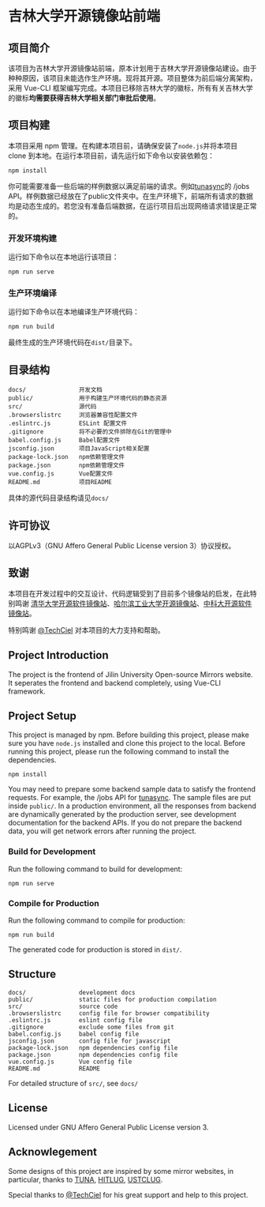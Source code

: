 # 吉林大学开源镜像站前端

## 项目简介

该项目为吉林大学开源镜像站前端，原本计划用于吉林大学开源镜像站建设。由于种种原因，该项目未能选作生产环境。现将其开源。项目整体为前后端分离架构，采用 Vue-CLI 框架编写完成。本项目已移除吉林大学的徽标，所有有关吉林大学的徽标**均需要获得吉林大学相关部门审批后使用**。

## 项目构建

本项目采用 npm 管理。在构建本项目前，请确保安装了`node.js`并将本项目 clone 到本地。在运行本项目前，请先运行如下命令以安装依赖包：
```
npm install
```

你可能需要准备一些后端的样例数据以满足前端的请求。例如[tunasync](https://github.com/tuna/tunasync)的 /jobs API。样例数据已经放在了public文件夹中。在生产环境下，前端所有请求的数据均是动态生成的。若您没有准备后端数据，在运行项目后出现网络请求错误是正常的。

### 开发环境构建

运行如下命令以在本地运行该项目：

```
npm run serve
```

### 生产环境编译

运行如下命令以在本地编译生产环境代码：
```
npm run build
```

最终生成的生产环境代码在`dist/`目录下。

## 目录结构

```
docs/               开发文档
public/             用于构建生产环境代码的静态资源
src/                源代码            
.browserslistrc     浏览器兼容性配置文件
.eslintrc.js        ESLint 配置文件
.gitignore          将不必要的文件排除在Git的管理中
babel.config.js     Babel配置文件
jsconfig.json       项目JavaScript相关配置
package-lock.json   npm依赖管理文件
package.json        npm依赖管理文件
vue.config.js       Vue配置文件
README.md           项目README

```

具体的源代码目录结构请见`docs/`


## 许可协议

以AGPLv3（GNU Affero General Public License version 3）协议授权。


## 致谢

本项目在开发过程中的交互设计、代码逻辑受到了目前多个镜像站的启发，在此特别鸣谢 [清华大学开源软件镜像站](https://mirrors.tuna.tsinghua.edu.cn/)、[哈尔滨工业大学开源镜像站](https://mirrors.hit.edu.cn/)、[中科大开源软件镜像站](https://mirrors.ustc.edu.cn/)。

特别鸣谢 [@TechCiel](https://github.com/TechCiel) 对本项目的大力支持和帮助。

## Project Introduction

The project is the frontend of Jilin University Open-source Mirrors website. It seperates the frontend and backend completely, using Vue-CLI framework.

## Project Setup

This project is managed by npm. Before building this project, please make sure you have `node.js` installed and clone this project to the local. Before running this project, please run the following command to install the dependencies.

```
npm install
```

You may need to prepare some backend sample data to satisfy the frontend requests. For example, the /jobs API for [tunasync](https://github.com/tuna/tunasync). The sample files are put inside `public/`. In a production environment, all the responses from backend are dynamically generated by the production server, see development documentation for the backend APIs. If you do not prepare the backend data, you will get network errors after running the project.

### Build for Development

Run the following command to build for development:

```
npm run serve
```

### Compile for Production

Run the following command to compile for production:

```
npm run build
```

The generated code for production is stored in `dist/`. 

## Structure

```
docs/               development docs
public/             static files for production compilation
src/                source code         
.browserslistrc     config file for browser compatibility
.eslintrc.js        eslint config file
.gitignore          exclude some files from git
babel.config.js     babel config file
jsconfig.json       config file for javascript
package-lock.json   npm dependencies config file
package.json        npm dependencies config file
vue.config.js       Vue config file
README.md           README

```

For detailed structure of `src/`, see `docs/` 

## License

Licensed under GNU Affero General Public License version 3.

## Acknowlegement

Some designs of this project are inspired by some mirror websites, in particular, thanks to [TUNA](https://mirrors.tuna.tsinghua.edu.cn/), [HITLUG](https://mirrors.hit.edu.cn/), [USTCLUG](https://mirrors.ustc.edu.cn/).

Special thanks to [@TechCiel](https://github.com/TechCiel) for his great support and help to this project.
